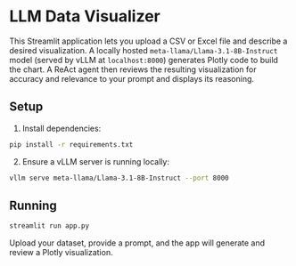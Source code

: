 # LLM Data Visualizer

This Streamlit application lets you upload a CSV or Excel file and describe a desired visualization. A locally hosted `meta-llama/Llama-3.1-8B-Instruct` model (served by vLLM at `localhost:8000`) generates Plotly code to build the chart. A ReAct agent then reviews the resulting visualization for accuracy and relevance to your prompt and displays its reasoning.

## Setup

1. Install dependencies:

```bash
pip install -r requirements.txt
```

2. Ensure a vLLM server is running locally:

```bash
vllm serve meta-llama/Llama-3.1-8B-Instruct --port 8000
```

## Running

```bash
streamlit run app.py
```

Upload your dataset, provide a prompt, and the app will generate and review a Plotly visualization.
